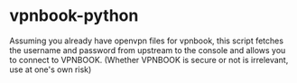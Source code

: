 # vpnbook-python
Assuming you already have openvpn files for vpnbook, this script fetches the username and password from upstream to the console and allows you to connect to VPNBOOK. (Whether VPNBOOK is secure or not is irrelevant, use at one's own risk)
